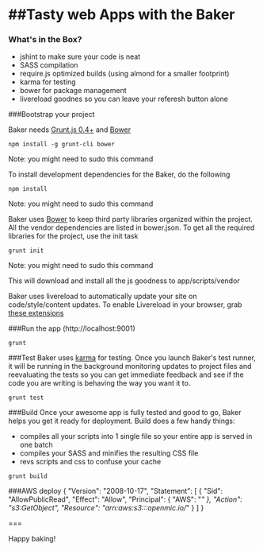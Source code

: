 ##Tasty web Apps with the Baker
===

### What's in the Box?

- jshint to make sure your code is neat
- SASS compilation
- require.js optimized builds (using almond for a smaller footprint)
- karma for testing
- bower for package management
- livereload goodnes so you can leave your referesh button alone

###Bootstrap your project

Baker needs [Grunt.js 0.4+](http://gruntjs.com/) and [Bower](http://bower.io/)

```
npm install -g grunt-cli bower 
```

Note: you might need to sudo this command

To install development dependencies for the Baker, do the following

```
npm install 
```

Note: you might need to sudo this command

Baker uses [Bower](http://bower.io/) to keep third party libraries organized within the project. All the vendor dependencies are listed in bower.json. To get all the required libraries for the project, use the init task

```
grunt init
```  

Note: you might need to sudo this command

This will download and install all the js goodness to app/scripts/vendor

Baker uses livereload to automatically update your site on code/style/content updates. To enable Livereload in your browser, grab [these extensions](http://feedback.livereload.com/knowledgebase/articles/86242-how-do-i-install-and-use-the-browser-extensions-)

###Run the app (http://localhost:9001)
```
grunt 
```

###Test
Baker uses [karma](http://karma-runner.github.io/) for testing. Once you launch Baker's test runner, it will be running in the background monitoring updates to project files and reevaluating the tests so you can get immediate feedback and see if the code you are writing is behaving the way you want it to. 

```
grunt test
```

###Build
Once your awesome app is fully tested and good to go, Baker helps you get it ready for deployment. Build does a few handy things:

* compiles all your scripts into 1 single file so your entire app is served in one batch
* compiles your SASS and minifies the resulting CSS file
* revs scripts and css to confuse your cache  

```
grunt build
```

###AWS deploy
{
	"Version": "2008-10-17",
	"Statement": [
		{
			"Sid": "AllowPublicRead",
			"Effect": "Allow",
			"Principal": {
				"AWS": "*"
			},
			"Action": "s3:GetObject",
			"Resource": "arn:aws:s3:::openmic.io/*"
		}
	]
}

===

Happy baking!
